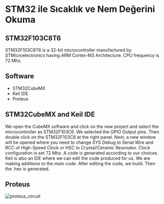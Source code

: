 # STM32 ile Sıcaklık ve Nem Değerini Okuma 


## STM32F103C8T6
STM32F103C8T6 is a 32-bit microcontroller manufactured by STMicroelectronics having ARM Cortex-M3 Architecture. CPU frequency is 72 Mhz. 

## Software

- STM32CubeMX
- Keil IDE
- Proteus

## STM32CubeMX and Keil IDE
We open the CubeMX software and click on the new project and select the microcontroller as STM32F103C6. We selected the GPIO Output pins. Then double click on the STM32F103C8 at the right panel. Next, a new window will be opened where you need to change SYS Debug to Serial Wire and RCC of High-Speed Clock or HSC to Crystal/Ceramic Resonator. Clock configuration is set 72 Mhz. A code is generated according to our choices. Keil is also an IDE where we can edit the code produced for us. We are making additions to the main code. After editing the code, we build. Then the .hex is generated.

## Proteus


![proteus_circuit](https://user-images.githubusercontent.com/95358360/146682793-bc1a62d1-aaf1-4755-821e-92d1ff18602d.PNG)


